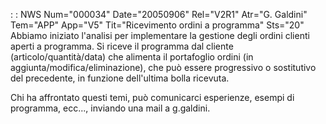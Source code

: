  :  : NWS Num="000034" Date="20050906" Rel="V2R1" Atr="G. Galdini" Tem="APP" App="V5" Tit="Ricevimento ordini a programma" Sts="20"
Abbiamo iniziato l'analisi per implementare la gestione degli ordini clienti aperti a programma.
Si riceve il programma dal cliente (articolo/quantità/data) che alimenta il portafoglio ordini (in aggiunta/modifica/eliminazione), che può essere progressivo o sostitutivo del precedente, in funzione dell'ultima bolla ricevuta.

Chi ha affrontato questi temi, può comunicarci esperienze, esempi di programma, ecc..., inviando una mail a g.galdini.
